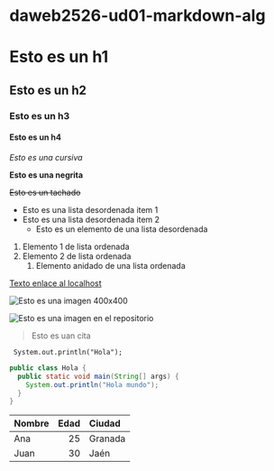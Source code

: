 # daweb2526-ud01-markdown-alg

# Esto es un h1
## Esto es un h2
### Esto es un h3
#### Esto es un h4

  *Esto es una cursiva*
  
  **Esto es una negrita**
  
  ~~Esto es un tachado~~

- Esto es una lista desordenada item 1
- Esto es una lista desordenada item 2
  - Esto es un elemento de una lista desordenada

1. Elemento 1 de lista ordenada
2. Elemento 2 de lista ordenada
   1. Elemento anidado de una lista ordenada

[Texto enlace al localhost](http://localhost:8080/index.jsp)

![Esto es una imagen 400x400](https://placehold.co/400)

![Esto es una imagen en el repositorio](imagenBicho.avif)

> Esto es uan cita

` System.out.println("Hola");`

```java
public class Hola {
  public static void main(String[] args) {
    System.out.println("Hola mundo");
  }
}
```

| Nombre | Edad | Ciudad   |
|:-------|----:|:----------|
| Ana    |  25 | Granada   |
| Juan   |  30 | Jaén      |

